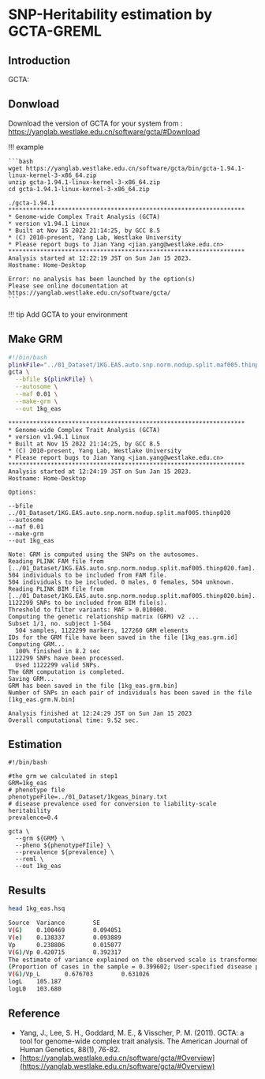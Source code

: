 # SNP-Heritability estimation by GCTA-GREML

## Introduction

GCTA:


## Donwload

Download the version of GCTA for your system from : https://yanglab.westlake.edu.cn/software/gcta/#Download

!!! example 

    ```bash
    wget https://yanglab.westlake.edu.cn/software/gcta/bin/gcta-1.94.1-linux-kernel-3-x86_64.zip
    unzip gcta-1.94.1-linux-kernel-3-x86_64.zip
    cd gcta-1.94.1-linux-kernel-3-x86_64.zip

    ./gcta-1.94.1
    *******************************************************************
    * Genome-wide Complex Trait Analysis (GCTA)
    * version v1.94.1 Linux
    * Built at Nov 15 2022 21:14:25, by GCC 8.5
    * (C) 2010-present, Yang Lab, Westlake University
    * Please report bugs to Jian Yang <jian.yang@westlake.edu.cn>
    *******************************************************************
    Analysis started at 12:22:19 JST on Sun Jan 15 2023.
    Hostname: Home-Desktop
    
    Error: no analysis has been launched by the option(s)
    Please see online documentation at https://yanglab.westlake.edu.cn/software/gcta/
    ```

!!! tip 
    Add GCTA to your environment

## Make GRM


```bash
#!/bin/bash
plinkFile="../01_Dataset/1KG.EAS.auto.snp.norm.nodup.split.maf005.thinp020"
gcta \
  --bfile ${plinkFile} \
  --autosome \
  --maf 0.01 \
  --make-grm \
  --out 1kg_eas
```



```
*******************************************************************
* Genome-wide Complex Trait Analysis (GCTA)
* version v1.94.1 Linux
* Built at Nov 15 2022 21:14:25, by GCC 8.5
* (C) 2010-present, Yang Lab, Westlake University
* Please report bugs to Jian Yang <jian.yang@westlake.edu.cn>
*******************************************************************
Analysis started at 12:24:19 JST on Sun Jan 15 2023.
Hostname: Home-Desktop

Options:

--bfile ../01_Dataset/1KG.EAS.auto.snp.norm.nodup.split.maf005.thinp020
--autosome
--maf 0.01
--make-grm
--out 1kg_eas

Note: GRM is computed using the SNPs on the autosomes.
Reading PLINK FAM file from [../01_Dataset/1KG.EAS.auto.snp.norm.nodup.split.maf005.thinp020.fam]...
504 individuals to be included from FAM file.
504 individuals to be included. 0 males, 0 females, 504 unknown.
Reading PLINK BIM file from [../01_Dataset/1KG.EAS.auto.snp.norm.nodup.split.maf005.thinp020.bim]...
1122299 SNPs to be included from BIM file(s).
Threshold to filter variants: MAF > 0.010000.
Computing the genetic relationship matrix (GRM) v2 ...
Subset 1/1, no. subject 1-504
  504 samples, 1122299 markers, 127260 GRM elements
IDs for the GRM file have been saved in the file [1kg_eas.grm.id]
Computing GRM...
  100% finished in 8.2 sec
1122299 SNPs have been processed.
  Used 1122299 valid SNPs.
The GRM computation is completed.
Saving GRM...
GRM has been saved in the file [1kg_eas.grm.bin]
Number of SNPs in each pair of individuals has been saved in the file [1kg_eas.grm.N.bin]

Analysis finished at 12:24:29 JST on Sun Jan 15 2023
Overall computational time: 9.52 sec.
```

## Estimation

```
#!/bin/bash

#the grm we calculated in step1
GRM=1kg_eas
# phenotype file
phenotypeFile=../01_Dataset/1kgeas_binary.txt
# disease prevalence used for conversion to liability-scale heritability
prevalence=0.4

gcta \
  --grm ${GRM} \
  --pheno ${phenotypeFIile} \
  --prevalence ${prevalence} \
  --reml \
  --out 1kg_eas

```

## Results

```bash
head 1kg_eas.hsq

Source  Variance        SE
V(G)    0.100469        0.094051
V(e)    0.138337        0.093889
Vp      0.238806        0.015077
V(G)/Vp 0.420715        0.392317
The estimate of variance explained on the observed scale is transformed to that on the underlying scale:
(Proportion of cases in the sample = 0.399602; User-specified disease prevalence = 0.400000)
V(G)/Vp_L       0.676703        0.631026
logL    105.187
logL0   103.680
```

## Reference

- Yang, J., Lee, S. H., Goddard, M. E., & Visscher, P. M. (2011). GCTA: a tool for genome-wide complex trait analysis. The American Journal of Human Genetics, 88(1), 76-82.
- [https://yanglab.westlake.edu.cn/software/gcta/#Overview](https://yanglab.westlake.edu.cn/software/gcta/#Overview)

